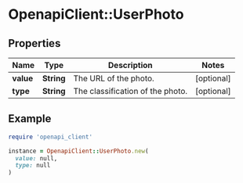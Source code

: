 # OpenapiClient::UserPhoto

## Properties

| Name | Type | Description | Notes |
| ---- | ---- | ----------- | ----- |
| **value** | **String** | The URL of the photo. | [optional] |
| **type** | **String** | The classification of the photo. | [optional] |

## Example

```ruby
require 'openapi_client'

instance = OpenapiClient::UserPhoto.new(
  value: null,
  type: null
)
```

